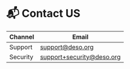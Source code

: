 # 📬 Contact US

| Channel  | Email                     |
| -------- | ------------------------- |
| Support  | support@deso.org          |
| Security | support+security@deso.org |
